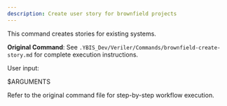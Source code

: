 ```yaml
---
description: Create user story for brownfield projects
---
```


This command creates stories for existing systems.

**Original Command**: See `.YBIS_Dev/Veriler/Commands/brownfield-create-story.md` for complete execution instructions.

User input:

$ARGUMENTS

Refer to the original command file for step-by-step workflow execution.

